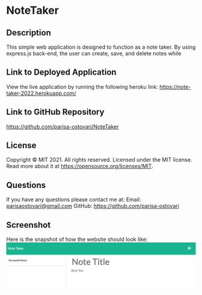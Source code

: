 # NoteTaker

## Description
This simple web application is designed to function as a note taker. By using express.js back-end, the user can create, save, and delete notes while  

## Link to Deployed Application
View the live application by running the following heroku link:
https://note-taker-2022.herokuapp.com/

## Link to GitHub Repository
https://github.com/parisa-ostovari/NoteTaker

## License
Copyright © MIT 2021. All rights reserved.
Licensed under the MIT license.
Read more about it at https://opensource.org/licenses/MIT.

## Questions
If you have any questions please contact me at:
Email: parisaostovari@gmail.com
GitHub: https://github.com/parisa-ostovari

## Screenshot
Here is the snapshot of how the website should look like:
![alt="Note Taker Screenshot"](./public/assets/images/NoteTakerScreenshot.png)

